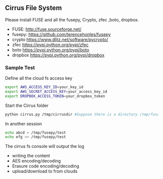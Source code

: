 ## Cirrus File System


Please install FUSE and all the fusepy, Crypto,  zfec ,boto, dropbox.
- FUSE: http://fuse.sourceforge.net/
- fusepy: https://github.com/terencehonles/fusepy
- crypto https://www.dlitz.net/software/pycrypto/
- zfec https://pypi.python.org/pypi/zfec
- boto https://pypi.python.org/pypi/boto
- dropbox https://pypi.python.org/pypi/dropbox



### Sample Test
Define all the cloud fs access key
```bash
export AWS_ACCESS_KEY_ID=your_key_id
export AWS_SECRET_ACCESS_KEY=your_access_key_id
export DROPBOX_ACCESS_TOKEN=your_dropbox_token
```

Start the Cirrus folder
```bash
python cirrus.py /tmp/cirrusdir #Suppose there is a directory /tmp/fusepy
```

In another session
```bash
echo abcd > /tmp/fusepy/test
echo efg >> /tmp/fusepy/test
```

The cirrus fs console will output the log 
- writing the content
- AES encoding/decoding
- Erasure code encoding/decoding
- upload/download to from clouds

